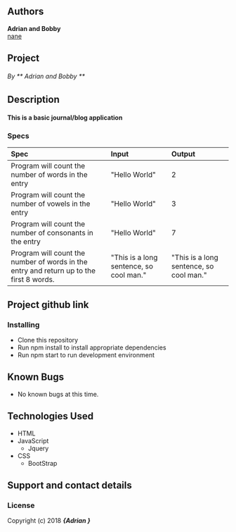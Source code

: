 ## Authors
 **Adrian and Bobby**  
[nane](https://github.com/url)

## Project


###### By ** Adrian and Bobby **

## Description
#### This is a basic journal/blog application

### Specs
| Spec | Input | Output |
| :-------------     | :------------- | :------------- |
| Program will count the number of words in the entry | "Hello World" | 2
| Program will count the number of vowels in the entry | "Hello World" | 3
| Program will count the number of consonants in the entry | "Hello World" | 7
| Program will count the number of words in the entry and return up to the first 8 words. | "This is a long sentence, so cool man." | "This is a long sentence, so cool man."

## Project github link


### Installing
* Clone this repository
* Run npm install to install appropriate dependencies
* Run npm start to run development environment


## Known Bugs
* No known bugs at this time.

## Technologies Used
* HTML
* JavaScript
  * Jquery
* CSS
  * BootStrap


## Support and contact details


### License

Copyright (c) 2018 **_{Adrian }_**
